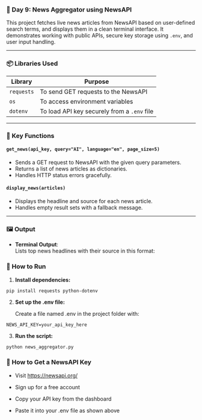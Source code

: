 ### 📅 Day 9: News Aggregator using NewsAPI

This project fetches live news articles from NewsAPI based on user-defined search terms, and displays them in a clean terminal interface. It demonstrates working with public APIs, secure key storage using `.env`, and user input handling.

---

### 📦 Libraries Used

| Library         | Purpose                                              |
|-----------------|------------------------------------------------------|
| `requests`      | To send GET requests to the NewsAPI                 |
| `os`            | To access environment variables                     |
| `dotenv`        | To load API key securely from a `.env` file         |

---

### 🧠 Key Functions

#### `get_news(api_key, query="AI", language="en", page_size=5)`

* Sends a GET request to NewsAPI with the given query parameters.
* Returns a list of news articles as dictionaries.
* Handles HTTP status errors gracefully.

#### `display_news(articles)`

* Displays the headline and source for each news article.
* Handles empty result sets with a fallback message.

---

### 🖼 Output

* **Terminal Output**:  
  Lists top news headlines with their source in this format:

### 🚀 How to Run

1. **Install dependencies:**

```bash
pip install requests python-dotenv
```
2. **Set up the .env file:**

   Create a file named .env in the project folder with:
```
NEWS_API_KEY=your_api_key_here
```
3. **Run the script:**
```
python news_aggregator.py
```

### 🔐 How to Get a NewsAPI Key

- Visit https://newsapi.org/

- Sign up for a free account

- Copy your API key from the dashboard

- Paste it into your .env file as shown above